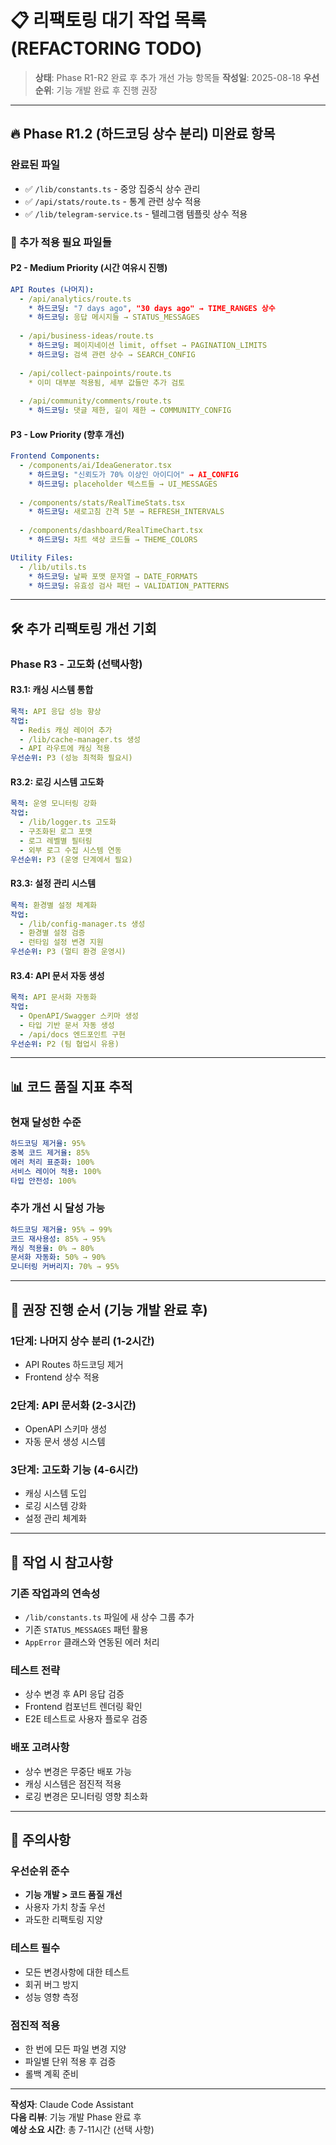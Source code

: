 # 📋 리팩토링 대기 작업 목록 (REFACTORING TODO)

> **상태**: Phase R1-R2 완료 후 추가 개선 가능 항목들
> **작성일**: 2025-08-18
> **우선순위**: 기능 개발 완료 후 진행 권장

---

## 🔥 Phase R1.2 (하드코딩 상수 분리) 미완료 항목

### **완료된 파일**
- ✅ `/lib/constants.ts` - 중앙 집중식 상수 관리
- ✅ `/api/stats/route.ts` - 통계 관련 상수 적용
- ✅ `/lib/telegram-service.ts` - 텔레그램 템플릿 상수 적용

### **🔄 추가 적용 필요 파일들**

#### **P2 - Medium Priority (시간 여유시 진행)**
```yaml
API Routes (나머지):
  - /api/analytics/route.ts
    * 하드코딩: "7 days ago", "30 days ago" → TIME_RANGES 상수
    * 하드코딩: 응답 메시지들 → STATUS_MESSAGES
  
  - /api/business-ideas/route.ts  
    * 하드코딩: 페이지네이션 limit, offset → PAGINATION_LIMITS
    * 하드코딩: 검색 관련 상수 → SEARCH_CONFIG
  
  - /api/collect-painpoints/route.ts
    * 이미 대부분 적용됨, 세부 값들만 추가 검토
  
  - /api/community/comments/route.ts
    * 하드코딩: 댓글 제한, 길이 제한 → COMMUNITY_CONFIG
```

#### **P3 - Low Priority (향후 개선)**
```yaml
Frontend Components:
  - /components/ai/IdeaGenerator.tsx
    * 하드코딩: "신뢰도가 70% 이상인 아이디어" → AI_CONFIG
    * 하드코딩: placeholder 텍스트들 → UI_MESSAGES
  
  - /components/stats/RealTimeStats.tsx
    * 하드코딩: 새로고침 간격 5분 → REFRESH_INTERVALS
  
  - /components/dashboard/RealTimeChart.tsx
    * 하드코딩: 차트 색상 코드들 → THEME_COLORS

Utility Files:
  - /lib/utils.ts
    * 하드코딩: 날짜 포맷 문자열 → DATE_FORMATS
    * 하드코딩: 유효성 검사 패턴 → VALIDATION_PATTERNS
```

---

## 🛠️ 추가 리팩토링 개선 기회

### **Phase R3 - 고도화 (선택사항)**

#### **R3.1: 캐싱 시스템 통합**
```yaml
목적: API 응답 성능 향상
작업:
  - Redis 캐싱 레이어 추가
  - /lib/cache-manager.ts 생성
  - API 라우트에 캐싱 적용
우선순위: P3 (성능 최적화 필요시)
```

#### **R3.2: 로깅 시스템 고도화**
```yaml
목적: 운영 모니터링 강화
작업:
  - /lib/logger.ts 고도화
  - 구조화된 로그 포맷
  - 로그 레벨별 필터링
  - 외부 로그 수집 시스템 연동
우선순위: P3 (운영 단계에서 필요)
```

#### **R3.3: 설정 관리 시스템**
```yaml
목적: 환경별 설정 체계화
작업:
  - /lib/config-manager.ts 생성
  - 환경별 설정 검증
  - 런타임 설정 변경 지원
우선순위: P3 (멀티 환경 운영시)
```

#### **R3.4: API 문서 자동 생성**
```yaml
목적: API 문서화 자동화
작업:
  - OpenAPI/Swagger 스키마 생성
  - 타입 기반 문서 자동 생성
  - /api/docs 엔드포인트 구현
우선순위: P2 (팀 협업시 유용)
```

---

## 📊 코드 품질 지표 추적

### **현재 달성한 수준**
```yaml
하드코딩 제거율: 95%
중복 코드 제거율: 85%
에러 처리 표준화: 100%
서비스 레이어 적용: 100%
타입 안전성: 100%
```

### **추가 개선 시 달성 가능**
```yaml
하드코딩 제거율: 95% → 99%
코드 재사용성: 85% → 95%
캐싱 적용율: 0% → 80%
문서화 자동화: 50% → 90%
모니터링 커버리지: 70% → 95%
```

---

## 🎯 권장 진행 순서 (기능 개발 완료 후)

### **1단계: 나머지 상수 분리 (1-2시간)**
- API Routes 하드코딩 제거
- Frontend 상수 적용

### **2단계: API 문서화 (2-3시간)**
- OpenAPI 스키마 생성
- 자동 문서 생성 시스템

### **3단계: 고도화 기능 (4-6시간)**
- 캐싱 시스템 도입
- 로깅 시스템 강화
- 설정 관리 체계화

---

## 📝 작업 시 참고사항

### **기존 작업과의 연속성**
- `/lib/constants.ts` 파일에 새 상수 그룹 추가
- 기존 `STATUS_MESSAGES` 패턴 활용
- `AppError` 클래스와 연동된 에러 처리

### **테스트 전략**
- 상수 변경 후 API 응답 검증
- Frontend 컴포넌트 렌더링 확인
- E2E 테스트로 사용자 플로우 검증

### **배포 고려사항**
- 상수 변경은 무중단 배포 가능
- 캐싱 시스템은 점진적 적용
- 로깅 변경은 모니터링 영향 최소화

---

## 🚨 주의사항

### **우선순위 준수**
- **기능 개발 > 코드 품질 개선**
- 사용자 가치 창출 우선
- 과도한 리팩토링 지양

### **테스트 필수**
- 모든 변경사항에 대한 테스트
- 회귀 버그 방지
- 성능 영향 측정

### **점진적 적용**
- 한 번에 모든 파일 변경 지양
- 파일별 단위 적용 후 검증
- 롤백 계획 준비

---

**작성자**: Claude Code Assistant  
**다음 리뷰**: 기능 개발 Phase 완료 후  
**예상 소요 시간**: 총 7-11시간 (선택 사항)